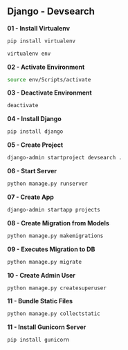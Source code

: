 ## Django - Devsearch

**01 - Install Virtualenv**

```bash
pip install virtualenv
```
```bash
virtualenv env
```

**02 - Activate Environment**

```bash
source env/Scripts/activate
```

**03 - Deactivate Environment**

```bash
deactivate
```

**04 - Install Django**

```bash
pip install django
```

**05 - Create Project**

```bash
django-admin startproject devsearch .
```

**06 - Start Server**

```bash
python manage.py runserver
```

**07 - Create App**

```bash
django-admin startapp projects
```

**08 - Create Migration from Models**

```bash
python manage.py makemigrations
```

**09 - Executes Migration to DB**

```bash
python manage.py migrate
```

**10 - Create Admin User**

```bash
python manage.py createsuperuser
```

**11 - Bundle Static Files**

```bash
python manage.py collectstatic
```

**11 - Install Gunicorn Server**

```bash
pip install gunicorn
```




